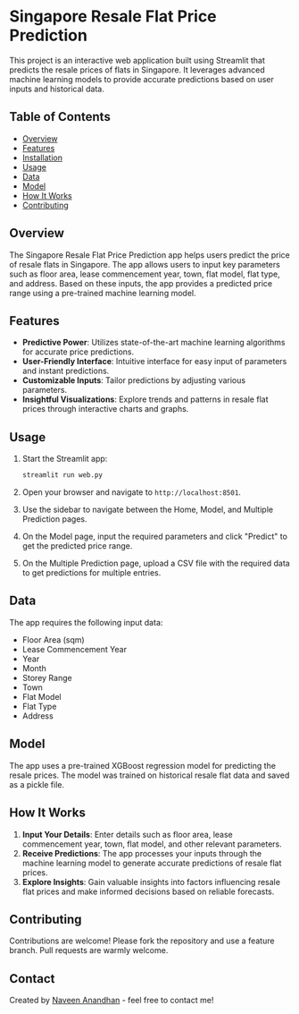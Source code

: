 # Singapore Resale Flat Price Prediction

This project is an interactive web application built using Streamlit that predicts the resale prices of flats in Singapore. It leverages advanced machine learning models to provide accurate predictions based on user inputs and historical data.

## Table of Contents

- [Overview](#overview)
- [Features](#features)
- [Installation](#installation)
- [Usage](#usage)
- [Data](#data)
- [Model](#model)
- [How It Works](#how-it-works)
- [Contributing](#contributing)

## Overview

The Singapore Resale Flat Price Prediction app helps users predict the price of resale flats in Singapore. The app allows users to input key parameters such as floor area, lease commencement year, town, flat model, flat type, and address. Based on these inputs, the app provides a predicted price range using a pre-trained machine learning model.

## Features

- **Predictive Power**: Utilizes state-of-the-art machine learning algorithms for accurate price predictions.
- **User-Friendly Interface**: Intuitive interface for easy input of parameters and instant predictions.
- **Customizable Inputs**: Tailor predictions by adjusting various parameters.
- **Insightful Visualizations**: Explore trends and patterns in resale flat prices through interactive charts and graphs.

## Usage

1. Start the Streamlit app:
   ```bash
   streamlit run web.py
   ```
2. Open your browser and navigate to `http://localhost:8501`.

3. Use the sidebar to navigate between the Home, Model, and Multiple Prediction pages.

4. On the Model page, input the required parameters and click "Predict" to get the predicted price range.

5. On the Multiple Prediction page, upload a CSV file with the required data to get predictions for multiple entries.

## Data

The app requires the following input data:
- Floor Area (sqm)
- Lease Commencement Year
- Year
- Month
- Storey Range
- Town
- Flat Model
- Flat Type
- Address

## Model

The app uses a pre-trained XGBoost regression model for predicting the resale prices. The model was trained on historical resale flat data and saved as a pickle file.

## How It Works

1. **Input Your Details**: Enter details such as floor area, lease commencement year, town, flat model, and other relevant parameters.
2. **Receive Predictions**: The app processes your inputs through the machine learning model to generate accurate predictions of resale flat prices.
3. **Explore Insights**: Gain valuable insights into factors influencing resale flat prices and make informed decisions based on reliable forecasts.

## Contributing

Contributions are welcome! Please fork the repository and use a feature branch. Pull requests are warmly welcome.


## Contact

Created by [Naveen Anandhan](https://www.linkedin.com/in/naveen-anandhan-8b03b62a5/?trk=public-profile-join-page) - feel free to contact me!
